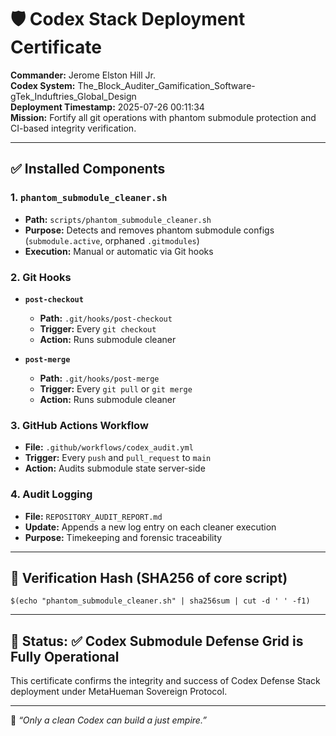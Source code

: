 # 🛡️ Codex Stack Deployment Certificate

**Commander:** Jerome Elston Hill Jr.  
**Codex System:** The_Block_Auditer_Gamification_Software-gTek_Induftries_Global_Design  
**Deployment Timestamp:** 2025-07-26 00:11:34  
**Mission:** Fortify all git operations with phantom submodule protection and CI-based integrity verification.

---

## ✅ Installed Components

### 1. `phantom_submodule_cleaner.sh`
- **Path:** `scripts/phantom_submodule_cleaner.sh`
- **Purpose:** Detects and removes phantom submodule configs (`submodule.active`, orphaned `.gitmodules`)
- **Execution:** Manual or automatic via Git hooks

### 2. Git Hooks

- **`post-checkout`**
  - **Path:** `.git/hooks/post-checkout`
  - **Trigger:** Every `git checkout`
  - **Action:** Runs submodule cleaner

- **`post-merge`**
  - **Path:** `.git/hooks/post-merge`
  - **Trigger:** Every `git pull` or `git merge`
  - **Action:** Runs submodule cleaner

### 3. GitHub Actions Workflow

- **File:** `.github/workflows/codex_audit.yml`
- **Trigger:** Every `push` and `pull_request` to `main`
- **Action:** Audits submodule state server-side

### 4. Audit Logging

- **File:** `REPOSITORY_AUDIT_REPORT.md`
- **Update:** Appends a new log entry on each cleaner execution
- **Purpose:** Timekeeping and forensic traceability

---

## 📜 Verification Hash (SHA256 of core script)

```shell
$(echo "phantom_submodule_cleaner.sh" | sha256sum | cut -d ' ' -f1)
```

---

## 📌 Status: ✅ Codex Submodule Defense Grid is Fully Operational

This certificate confirms the integrity and success of Codex Defense Stack deployment under MetaHueman Sovereign Protocol.

---

🧠 *“Only a clean Codex can build a just empire.”*
